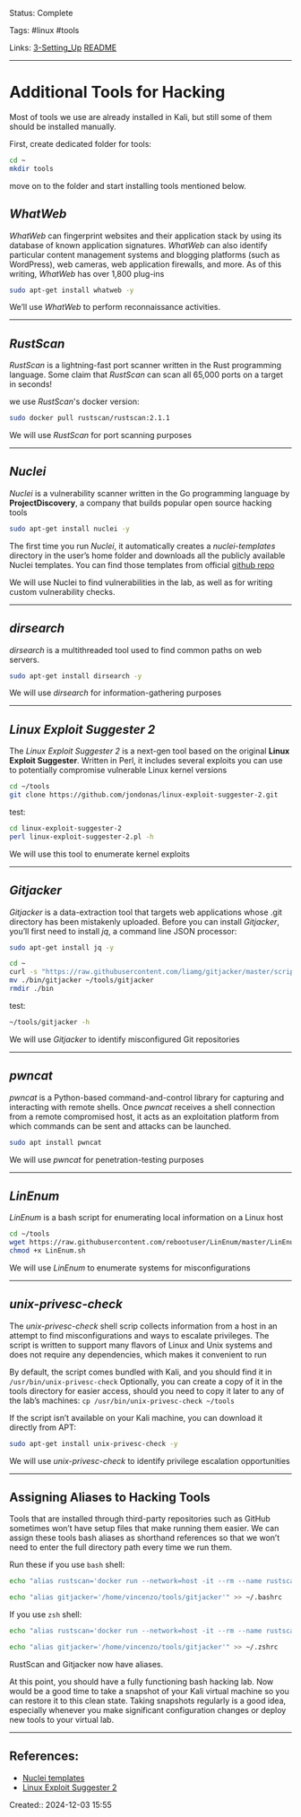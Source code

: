 Status: Complete

Tags: #linux #tools 

Links: [3-Setting_Up](3-Setting_Up.md) [README](README.md) 
___

# Additional Tools for Hacking
Most of tools we use are already installed in Kali, but still some of them should be installed manually.

First, create dedicated folder for tools:
```bash
cd ~
mkdir tools
```
move on to the folder and start installing tools mentioned below.

## _WhatWeb_

_WhatWeb_ can fingerprint websites and their application stack by using its database of known application signatures. _WhatWeb_ can also identify particular content management systems and blogging platforms (such as WordPress), web cameras, web application firewalls, and more. As of this writing, _WhatWeb_ has over 1,800 plug-ins

```bash
sudo apt-get install whatweb -y
```

We’ll use _WhatWeb_ to perform reconnaissance activities.

---

## _RustScan_

_RustScan_ is a lightning-fast port scanner written in the Rust programming language. Some claim that _RustScan_ can scan all 65,000 ports on a target in seconds!

we use _RustScan_'s docker version:
```bash
sudo docker pull rustscan/rustscan:2.1.1
```

We will use _RustScan_ for port scanning purposes

---

## _Nuclei_

_Nuclei_ is a vulnerability scanner written in the Go programming language by **ProjectDiscovery**, a company that builds popular open source hacking tools

```bash
sudo apt-get install nuclei -y
```

The first time you run _Nuclei_, it automatically creates a _nuclei-templates_ directory in the user’s home folder and downloads all the publicly available Nuclei templates. You can find those templates from official [github repo](https://github.com/projectdiscovery/nuclei-templates)

We will use Nuclei to find vulnerabilities in the lab, as well as for writing custom vulnerability checks.

---

## _dirsearch_

_dirsearch_ is a multithreaded tool used to find common paths on web servers.

```bash
sudo apt-get install dirsearch -y
```

We will use _dirsearch_ for information-gathering purposes

---

## _Linux Exploit Suggester 2_

The _Linux Exploit Suggester 2_ is a next-gen tool based on the original **Linux Exploit Suggester**. Written in Perl, it includes several exploits you can use to potentially compromise vulnerable Linux kernel versions

```bash
cd ~/tools
git clone https://github.com/jondonas/linux-exploit-suggester-2.git
```

test:
```bash
cd linux-exploit-suggester-2
perl linux-exploit-suggester-2.pl -h
```

We will use this tool to enumerate kernel exploits

---

## _Gitjacker_

_Gitjacker_ is a data-extraction tool that targets web applications whose .git directory has been mistakenly uploaded. Before you can install _Gitjacker_, you’ll first need to install _jq_, a command line JSON processor:

```bash
sudo apt-get install jq -y
```

```bash
cd ~
curl -s "https://raw.githubusercontent.com/liamg/gitjacker/master/scripts/install.sh" | bash
mv ./bin/gitjacker ~/tools/gitjacker
rmdir ./bin
```

test:
```bash
~/tools/gitjacker -h
```

We will use _Gitjacker_ to identify misconfigured Git repositories

---

## _pwncat_

_pwncat_ is a Python-based command-and-control library for capturing and interacting with remote shells. Once _pwncat_ receives a shell connection from a remote compromised host, it acts as an exploitation platform from which commands can be sent and attacks can be launched.

```bash
sudo apt install pwncat
```

We will use _pwncat_ for penetration-testing purposes

---

## _LinEnum_

_LinEnum_ is a bash script for enumerating local information on a Linux host

```bash
cd ~/tools
wget https://raw.githubusercontent.com/rebootuser/LinEnum/master/LinEnum.sh
chmod +x LinEnum.sh
```

We will use _LinEnum_ to enumerate systems for misconfigurations

---

## _unix-privesc-check_

The _unix-privesc-check_ shell scrip collects information from a host in an attempt to find misconfigurations and ways to escalate privileges. The script is written to support many flavors of Linux and Unix systems and does not require any dependencies, which makes it convenient to run

By default, the script comes bundled with Kali, and you should find it in `/usr/bin/unix-privesc-check`
Optionally, you can create a copy of it in the tools directory for easier access, should you need to copy it later to any of the lab’s machines: `cp /usr/bin/unix-privesc-check ~/tools`

If the script isn’t available on your Kali machine, you can download it directly from APT:
```bash
sudo apt-get install unix-privesc-check -y
```

We will use _unix-privesc-check_ to identify privilege escalation opportunities

---

## Assigning Aliases to Hacking Tools
Tools that are installed through third-party repositories such as GitHub sometimes won’t have setup files that make running them easier. We can assign these tools bash aliases as shorthand references so that we won’t need to enter the full directory path every time we run them.

Run these if you use `bash` shell:
```bash
echo "alias rustscan='docker run --network=host -it --rm --name rustscan rustscan/rustscan:2.1.1'" >> "~/.bashrc"

echo "alias gitjacker='/home/vincenzo/tools/gitjacker'" >> ~/.bashrc
```
If you use `zsh` shell:
```bash
echo "alias rustscan='docker run --network=host -it --rm --name rustscan rustscan/rustscan:2.1.1'" >> "~/.zshrc"

echo "alias gitjacker='/home/vincenzo/tools/gitjacker'" >> ~/.zshrc
```
RustScan and Gitjacker now have aliases.

At this point, you should have a fully functioning bash hacking lab. Now would be a good time to take a snapshot of your Kali virtual machine so you can restore it to this clean state. Taking snapshots regularly is a good idea, especially whenever you make significant configuration changes or deploy new tools to your virtual lab.

___
## References: 
- [Nuclei templates](https://github.com/projectdiscovery/nuclei-templates)
- [Linux Exploit Suggester 2](https://github.com/jondonas/linux-exploit-suggester-2.git)

Created:: 2024-12-03 15:55